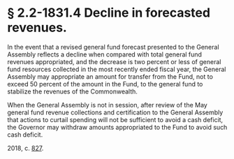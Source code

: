 # § 2.2-1831.4 Decline in forecasted revenues.

<p>In the event that a revised general fund forecast presented to the General Assembly reflects a decline when compared with total general fund revenues appropriated, and the decrease is two percent or less of general fund resources collected in the most recently ended fiscal year, the General Assembly may appropriate an amount for transfer from the Fund, not to exceed 50 percent of the amount in the Fund, to the general fund to stabilize the revenues of the Commonwealth.</p><p>When the General Assembly is not in session, after review of the May general fund revenue collections and certification to the General Assembly that actions to curtail spending will not be sufficient to avoid a cash deficit, the Governor may withdraw amounts appropriated to the Fund to avoid such cash deficit.</p><p>2018, c. <a href='http://lis.virginia.gov/cgi-bin/legp604.exe?181+ful+CHAP0827'>827</a>.</p>